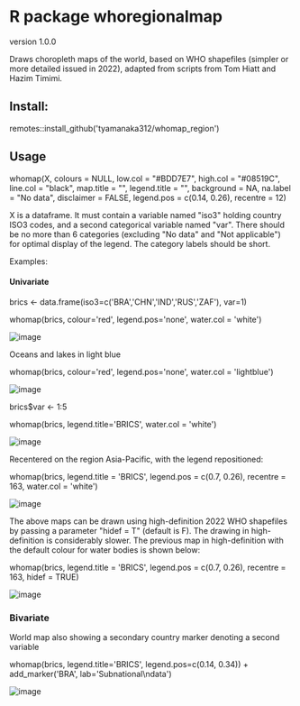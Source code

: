 # R package whoregionalmap
version 1.0.0

Draws choropleth maps of the world, based on WHO shapefiles (simpler or more detailed issued in 2022), adapted from scripts from Tom Hiatt and Hazim Timimi.


## Install:

remotes::install_github('tyamanaka312/whomap_region')


## Usage

whomap(X, colours = NULL, low.col = "#BDD7E7", high.col = "#08519C",
    line.col = "black", map.title = "", legend.title = "",
    background = NA, na.label = "No data", disclaimer = FALSE,
    legend.pos = c(0.14, 0.26), recentre = 12)
    
X is a dataframe. It must contain a variable named "iso3" holding country ISO3 codes, and a second
categorical variable named "var". There should be no more than 6 categories (excluding "No data" and 
"Not applicable") for optimal display of the legend. The category labels should be short.

Examples:

#### Univariate

brics <- data.frame(iso3=c('BRA','CHN','IND','RUS','ZAF'),
                    var=1)

whomap(brics, colour='red', legend.pos='none', water.col = 'white')

![image](https://user-images.githubusercontent.com/233963/119449613-2663f980-bd33-11eb-99ea-fa4f567cba3d.png)


Oceans and lakes in light blue

whomap(brics, colour='red', legend.pos='none', water.col = 'lightblue')

![image](https://user-images.githubusercontent.com/233963/119449734-4398c800-bd33-11eb-9f5b-25ce8218c944.png)


brics$var <- 1:5

whomap(brics, legend.title='BRICS', water.col = 'white')

![image](https://user-images.githubusercontent.com/233963/120228265-13798980-c24b-11eb-9ce6-7f62ae383fa7.png)


Recentered on the region Asia-Pacific, with the legend repositioned:

whomap(brics, legend.title = 'BRICS', legend.pos = c(0.7, 0.26), recentre = 163, water.col = 'white')

![image](https://user-images.githubusercontent.com/233963/119449970-98d4d980-bd33-11eb-89f3-24ca5c8be36f.png)


The above maps can be drawn using high-definition 2022 WHO shapefiles by passing a parameter "hidef = T" (default is F). The drawing in high-definition is considerably slower. The previous map in high-definition with the default colour for water bodies is shown below:

whomap(brics, legend.title = 'BRICS', legend.pos = c(0.7, 0.26), recentre = 163, hidef = TRUE)

![image](https://user-images.githubusercontent.com/233963/173190001-bcd107c7-17cc-483b-8419-968ccd06ec4c.png)



### Bivariate

World map also showing a secondary country marker denoting a second variable

whomap(brics, legend.title='BRICS', legend.pos=c(0.14, 0.34)) +
   add_marker('BRA', lab='Subnational\ndata')

![image](https://user-images.githubusercontent.com/233963/120228390-44f25500-c24b-11eb-848c-1673771848a2.png)



